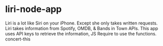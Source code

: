 # liri-node-app

Liri is a lot like Siri on your iPhone. 
Except she only takes written requests. 
Liri takes information from Spotify, OMDB, & Bands in Town APIs. 
This app uses API keys to retrieve the information, JS Require to use the functions.
concert-this 